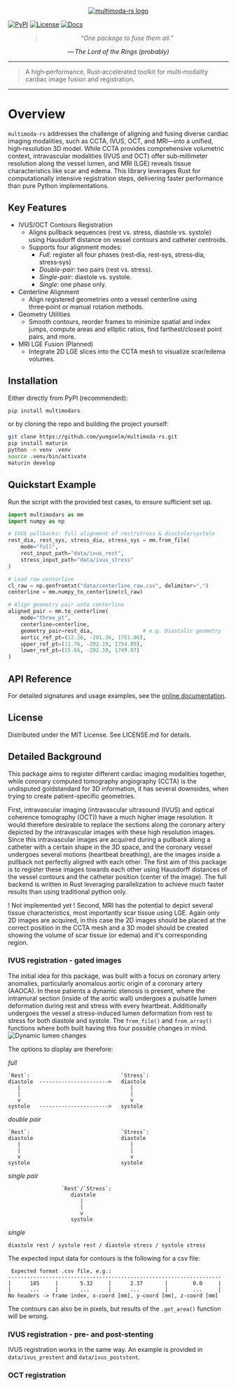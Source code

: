 <p align="center">
  <a href="https://github.com/yungselm/multimoda-rs">
    <img
      src="https://raw.githubusercontent.com/yungselm/multimoda-rs/main/media/multimoda-rs.jpg"
      alt="multimoda-rs logo"
    >
  </a>
</p>

[![PyPI](https://img.shields.io/pypi/v/multimodars.svg)](https://pypi.org/project/multimodars)
[![License](https://img.shields.io/pypi/l/multimodars.svg)](LICENSE.md)
[![Docs](https://img.shields.io/readthedocs/multimodars)](https://multimoda-rs.readthedocs.io)

<figure class="epigraph" style="text-align: center; font-style: italic;">
  <blockquote>
    “One package to fuse them all.”
  </blockquote>
  <figcaption>— <cite>The Lord of the Rings (probably)</cite></figcaption>
</figure>

---

> A high‑performance, Rust‑accelerated toolkit for multi‑modality cardiac image fusion and registration.

---
# Overview
`multimoda-rs` addresses the challenge of aligning and fusing diverse cardiac imaging modalities, such as CCTA, IVUS, OCT, and MRI—into a unified, high‑resolution 3D model. While CCTA provides comprehensive volumetric context, intravascular modalities (IVUS and OCT) offer sub‑millimeter resolution along the vessel lumen, and MRI (LGE) reveals tissue characteristics like scar and edema. This library leverages Rust for computationally intensive registration steps, delivering faster performance than pure Python implementations.

## Key Features
- IVUS/OCT Contours Registration
  - Aligns pullback sequences (rest vs. stress, diastole vs. systole) using Hausdorff distance on vessel contours and catheter centroids.
  - Supports four alignment modes:
    - *Full*: register all four phases (rest‑dia, rest‑sys, stress‑dia, stress‑sys)
    - *Double-pair*: two pairs (rest vs. stress).
    - *Single-pair*: diastole vs. systole.
    - *Single*: one phase only.
- Centerline Alignment
  - Align registered geometries onto a vessel centerline using three‑point or manual rotation methods.
- Geometry Utilities
  - Smooth contours, reorder frames to minimize spatial and index jumps, compute areas and elliptic ratios, find farthest/closest point pairs, and more.
- MRI LGE Fusion (Planned)
  - Integrate 2D LGE slices into the CCTA mesh to visualize scar/edema volumes.

## Installation

Either directly from PyPI (recommended):
```bash
pip install multimodars
```

or by cloning the repo and building the project yourself:
```bash
git clone https://github.com/yungselm/multimoda-rs.git
pip install maturin
python -m venv .venv
source .venv/bin/activate
maturin develop
```

## Quickstart Example
Run the script with the provided test cases, to ensure sufficient set up.
```python
import multimodars as mm
import numpy as np

# IVUS pullbacks: full alignment of rest/stress & diastole/systole
rest_dia, rest_sys, stress_dia, stress_sys = mm.from_file(
    mode="full",
    rest_input_path="data/ivus_rest",
    stress_input_path="data/ivus_stress"
)

# Load raw centerline
cl_raw = np.genfromtxt("data/centerline_raw.csv", delimiter=",")
centerline = mm.numpy_to_centerline(cl_raw)

# Align geometry pair onto centerline
aligned_pair = mm.to_centerline(
    mode="three_pt",
    centerline=centerline,
    geometry_pair=rest_dia,                # e.g. Diastolic geometry
    aortic_ref_pt=(12.26, -201.36, 1751.06),
    upper_ref_pt=(11.76, -202.19, 1754.80),
    lower_ref_pt=(15.66, -202.19, 1749.97)
)
```
## API Reference
For detailed signatures and usage examples, see the [online documentation](https://multimoda-rs.readthedocs.io).

## License
Distributed under the MIT License. See LICENSE.md for details.

## Detailed Background
This package aims to register different cardiac imaging modalities together, while coronary computed tomography angiography (CCTA) is the undisputed goldstandard for 3D information, it has several downsides, when trying to create patient-specific geometries.

First, intravascular imaging (intravascular ultrasound (IVUS) and optical coherence tomography (OCT)) have a much higher image resolution. It would therefore desirable to replace the sections along the coronary artery depicted by the intravascular images with these high resolution images. Since this intravascular images are acquired during a pullback along a catheter with a certain shape in the 3D space, and the coronary vessel undergoes several motions (heartbeat breathing), are the images inside a pullback not perfectly aligned with each other. The first aim of this package is to register these images towards each other using Hausdorff distances of the vessel contours and the catheter position (center of the image). The full backend is written in Rust leveraging parallelization to achieve much faster results than using traditional python only.

! Not implemented yet !
Second, MRI has the potential to depict several tissue characteristics, most importantly scar tissue using LGE. Again only 2D images are acquired, in this case the 2D images should be placed at the correct position in the CCTA mesh and a 3D model should be created showing the volume of scar tissue (or edema) and it's corresponding region.

### IVUS registration - gated images
The initial idea for this package, was built with a focus on coronary artery anomalies, particularly anomalous aortic origin of a coronary artery (AAOCA). In these patients a dynamic stenosis is present, where the intramural section (inside of the aortic wall) undergoes a pulsatile lumen deformation during rest and stress with every heartbeat. Additionally undergoes the vessel a stress-induced lumen deformation from rest to stress for both diastole and systole. The `from_file()` and `from_array()` functions where both built having this four possible changes in mind.
![Dynamic lumen changes](https://raw.githubusercontent.com/yungselm/multimoda-rs/main/media/dynamic_lumen_changes.png)

The options to display are therefore:

*full*
```text
`Rest`:                             `Stress`:
diastole  ---------------------->   diastole
   |                                   |
   |                                   |
   v                                   v
systole   ---------------------->   systole
```

*double pair*
```text
`Rest`:                             `Stress`:
diastole                            diastole
   |                                   |
   |                                   |
   v                                   v
systole                             systole
```

*single pair*
```text
                 `Rest`/`Stress`:
                    diastole
                       |
                       |
                       v
                    systole
```

*single*
```text
diastole rest / systole rest / diastole stress / systole stress
```

The expected input data for contours is the following for a csv file:
```text
 Expected format .csv file, e.g.:
--------------------------------------------------------------------
|      185     |       5.32     |      2.37       |        0.0     |
|      ...     |       ...      |      ...        |        ...     |
No headers -> frame index, x-coord [mm], y-coord [mm], z-coord [mm] 
```
The contours can also be in pixels, but results of the `.get_area()` function will be wrong.

### IVUS registration - pre- and post-stenting
IVUS registration works in the same way. An example is provided in `data/ivus_prestent` and `data/ivus_poststent`.

### OCT registration

